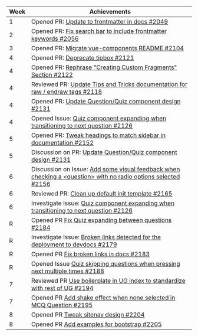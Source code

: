 | Week | Achievements |
| ---- | ------------ |
| 1 | Opened PR: [Update to frontmatter in docs #2049](https://github.com/MarkBind/markbind/pull/2049) |
| 2 | Opened PR: [Fix search bar to include frontmatter keywords #2056](https://github.com/MarkBind/markbind/pull/2056) |
| 3 | Opened PR: [Migrate vue-components README #2104](https://github.com/MarkBind/markbind/pull/2104) |
| 4 | Opened PR: [Deprecate tipbox #2121](https://github.com/MarkBind/markbind/pull/2121) |
| 4 | Opened PR: [Rephrase "Creating Custom Fragments" Section #2122](https://github.com/MarkBind/markbind/pull/2122) |
| 4 | Reviewed PR: [Update Tips and Tricks documentation for raw / endraw tags #2118](https://github.com/MarkBind/markbind/pull/2118) |
| 4 | Opened PR: [Update Question/Quiz component design #2131](https://github.com/MarkBind/markbind/pull/2131) |
| 4 | Opened Issue: [Quiz component expanding when transitioning to next question #2126](https://github.com/MarkBind/markbind/issues/2126) |
| 5 | Opened PR: [Tweak headings to match sidebar in documentation #2152](https://github.com/MarkBind/markbind/pull/2152)
| 5 | Discussion on PR: [Update Question/Quiz component design #2131](https://github.com/MarkBind/markbind/pull/2131)
| 6 | Discussion on Issue: [Add some visual feedback when checking a \<question> with no radio options selected #2156](https://github.com/MarkBind/markbind/issues/2156)
| 6 | Reviewed PR: [Clean up default init template #2165](https://github.com/MarkBind/markbind/pull/2165)
| 6 | Investigate Issue: [Quiz component expanding when transitioning to next question #2126](https://github.com/MarkBind/markbind/issues/2126) |
| R | Opened PR [Fix Quiz expanding between questions #2184](https://github.com/MarkBind/markbind/pull/2184)
| R | Investigate Issue: [Broken links detected for the deployment to devdocs #2179](https://github.com/MarkBind/markbind/issues/2179)
| R | Opened PR [Fix broken links in docs #2183](https://github.com/MarkBind/markbind/pull/2183)
| R | Opened Issue [Quiz skipping questions when pressing next multiple times #2188](https://github.com/MarkBind/markbind/issues/2188)
| 7 | Reviewed PR [Use boilerplate in UG index to standardize with rest of UG #2194](https://github.com/MarkBind/markbind/pull/2194)
| 7 | Opened PR [Add shake effect when none selected in MCQ Question #2195](https://github.com/MarkBind/markbind/pull/2195)
| 8 | Opened PR [Tweak sitenav design #2204](https://github.com/MarkBind/markbind/pull/2204)
| 8 | Opened PR [Add examples for bootstrap #2205](https://github.com/MarkBind/markbind/pull/2205)
